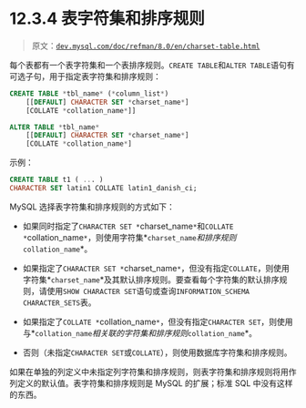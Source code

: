 # 12.3.4 表字符集和排序规则

> 原文：[`dev.mysql.com/doc/refman/8.0/en/charset-table.html`](https://dev.mysql.com/doc/refman/8.0/en/charset-table.html)

每个表都有一个表字符集和一个表排序规则。`CREATE TABLE`和`ALTER TABLE`语句有可选子句，用于指定表字符集和排序规则：

```sql
CREATE TABLE *tbl_name* (*column_list*)
    [[DEFAULT] CHARACTER SET *charset_name*]
    [COLLATE *collation_name*]]

ALTER TABLE *tbl_name*
    [[DEFAULT] CHARACTER SET *charset_name*]
    [COLLATE *collation_name*]
```

示例：

```sql
CREATE TABLE t1 ( ... )
CHARACTER SET latin1 COLLATE latin1_danish_ci;
```

MySQL 选择表字符集和排序规则的方式如下：

+   如果同时指定了`CHARACTER SET *`charset_name`*`和`COLLATE *`collation_name`*`，则使用字符集*`charset_name`*和排序规则*`collation_name`*。

+   如果指定了`CHARACTER SET *`charset_name`*`，但没有指定`COLLATE`，则使用字符集*`charset_name`*及其默认排序规则。要查看每个字符集的默认排序规则，请使用`SHOW CHARACTER SET`语句或查询`INFORMATION_SCHEMA` `CHARACTER_SETS`表。

+   如果指定了`COLLATE *`collation_name`*`，但没有指定`CHARACTER SET`，则使用与*`collation_name`*相关联的字符集和排序规则*`collation_name`*。

+   否则（未指定`CHARACTER SET`或`COLLATE`），则使用数据库字符集和排序规则。

如果在单独的列定义中未指定列字符集和排序规则，则表字符集和排序规则将用作列定义的默认值。表字符集和排序规则是 MySQL 的扩展；标准 SQL 中没有这样的东西。
